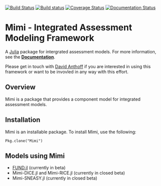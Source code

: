 [![Build Status](https://travis-ci.org/davidanthoff/Mimi.jl.svg?branch=master)](https://travis-ci.org/davidanthoff/Mimi.jl)
[![Build status](https://ci.appveyor.com/api/projects/status/ppdbe3p1lfh4c2jl?svg=true)](https://ci.appveyor.com/project/davidanthoff/mimi-jl)
[![Coverage Status](https://coveralls.io/repos/davidanthoff/Mimi.jl/badge.svg?branch=master&service=github)](https://coveralls.io/github/davidanthoff/Mimi.jl?branch=master)
[![Documentation Status](https://readthedocs.org/projects/mimi/badge/?version=latest)](https://readthedocs.org/projects/mimi/?badge=latest)

# Mimi - Integrated Assessment Modeling Framework

A [Julia](http://julialang.org) package for intergrated assessment models. For more information, see the **[Documentation](http://mimi.readthedocs.org/en/latest/)**.

Please get in touch with [David Anthoff](http://www.david-anthoff.com) if you are interested in using this framework or want to be invovled in any way with this effort.

## Overview

Mimi is a package that provides a component model for integrated assessment models.

## Installation

Mimi is an installable package. To install Mimi, use the following:

````
Pkg.clone("Mimi")
````

## Models using Mimi

* [FUND.jl](https://github.com/davidanthoff/fund.jl) (currently in beta)
* Mimi-DICE.jl and Mimi-RICE.jl (currently in closed beta)
* Mimi-SNEASY.jl (currently in closed beta)
